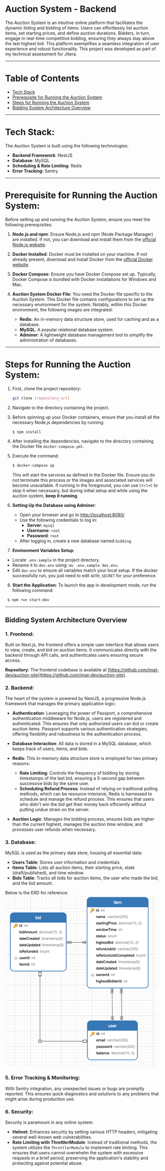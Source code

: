 # Auction System - Backend
The Auction System is an intuitive online platform that facilitates the dynamic listing and bidding of items. Users can effortlessly list auction items, set starting prices, and define auction durations. Bidders, in turn, engage in real-time competitive bidding, ensuring they always stay above the last highest bid. This platform exemplifies a seamless integration of user experience and robust functionality. This project was developed as part of my technical assessment for Jitera.


---

# Table of Contents

- [Tech Stack](#tech-stack)
- [Prerequisite for Running the Auction System](#prerequisite-for-running-the-auction-system)
- [Steps for Running the Auction System](#steps-for-running-the-auction-system)
- [Bidding System Architecture Overview](#bidding-system-architecture-overview)

---

# **Tech Stack**:
The Auction System is built using the following technologies:
-   **Backend Framework**: NestJS
-   **Database**: MySQL
-   **Scheduling & Rate Limiting**: Redis
-   **Error Tracking**: Sentry

---

# **Prerequisite for Running the Auction System**:

Before setting up and running the Auction System, ensure you meet the following prerequisites:

1.  **Node.js and npm**: Ensure Node.js and npm (Node Package Manager) are installed. If not, you can download and install them from the [official Node.js website](https://nodejs.org/).
    
2.  **Docker Installed**: Docker must be installed on your machine. If not already present, download and install Docker from the [official Docker website](https://www.docker.com/get-started).
    
3.  **Docker Compose**: Ensure you have Docker Compose set up. Typically, Docker Compose is bundled with Docker installations for Windows and Mac.
    
4.  **Auction System Docker File**: You need the Docker file specific to the Auction System. This Docker file contains configurations to set up the necessary environment for the system. Notably, within this Docker environment, the following images are integrated:
    
    -   **Redis**: An in-memory data structure store, used for caching and as a database. 
    -   **MySQL**: A popular relational database system.
    -   **Adminer**: A lightweight database management tool to simplify the administration of databases.

---

# **Steps for Running the Auction System**:

1.  First, clone the project repository: 
    ```bash 
    git clone [repository_url]
    ```
2.  Navigate to the directory containing the project.
3.  Before spinning up your Docker containers, ensure that you install all the necessary Node.js dependencies by running:  
    ```bash
    $ npm install
    ```

4.  After installing the dependencies, navigate to the directory containing the Docker file `docker-compose.yml`.
5.  Execute the command: 
    ```bash 
    $ docker-compose up 
    ``` 

    This will start the services as defined in the Docker file. Ensure you do not terminate this process or the images and associated services will become unavailable. If running in the foreground, you can use `Ctrl+C` to stop it when necessary, but during initial setup and while using the auction system, **keep it running**.

6. **Setting Up the Database using Adminer**:
    -   Open your browser and go to [http://localhost:8080/](http://localhost:8080/)
    -   Use the following credentials to log in:
        -   **Server**: `mysql`
        -   **Username**: `root`
        -   **Password**: `root`
    -   After logging in, create a new database named `bidding`.

7. **Environment Variables Setup**:
-   Locate `.env.sample` in the project directory.
-   Rename it to `dev.env` using: `mv .env.sample dev.env`.
-   Edit `dev.env` to ensure all variables match your local setup. If the docker successfully run, you just need to edit  `AUTH_SECRET` for your preference.

8. **Start the Application**: To launch the app in development mode, run the following command: 
```bash
 $ npm run start:dev
 ```

---

## Bidding System Architecture Overview

### 1. **Frontend**:

Built on Next.js, the frontend offers a simple user interface that allows users to view, create, and bid on auction items. It communicates directly with the backend through API calls, and authenticates users ensuring secure access.

**Repository**: The frontend codebase is available at [https://github.com/imat-dev/auction-site](https://github.com/imat-dev/auction-site).

### 2. **Backend**:

The heart of the system is powered by NestJS, a progressive Node.js framework that manages the primary application logic:

-   **Authentication**: Leveraging the power of Passport, a comprehensive authentication middleware for Node.js, users are registered and authenticated. This ensures that only authorized users can bid or create auction items. Passport supports various authentication strategies, offering flexibility and robustness to the authentication process.
-   **Database Interaction**: All data is stored in a MySQL database, which keeps track of users, items, and bids.
-   **Redis**: This in-memory data structure store is employed for two primary reasons:

	-   **Rate Limiting**: Controls the frequency of bidding by storing timestamps of the last bid, ensuring a 5-second gap between successive bids by the same user.
	-   **Scheduling Refund Process**: Instead of relying on traditional polling methods, which can be resource-intensive, Redis is harnessed to schedule and manage the refund process. This ensures that users who didn't win the bid get their money back efficiently without putting undue strain on the server.
-   **Auction Logic**: Manages the bidding process, ensures bids are higher than the current highest, manages the auction time window, and processes user refunds when necessary.

### 3. **Database**:

MySQL is used as the primary data store, housing all essential data:

-   **Users Table**: Stores user information and credentials.
-   **Items Table**: Lists all auction items, their starting price, state (draft/published), and time window.
-   **Bids Table**: Tracks all bids for auction items, the user who made the bid, and the bid amount.

Below is the ERD for reference: 
![Entity Relationship Diagram](/images/ERD.png)

### 5. **Error Tracking & Monitoring**:

With Sentry integration, any unexpected issues or bugs are promptly reported. This ensures quick diagnostics and solutions to any problems that might arise during production use.

### 6. **Security**:

Security is paramount in any online system:

-   **Helmet**: Enhances security by setting various HTTP headers, mitigating several well-known web vulnerabilities.
-   **Rate Limiting with ThrottlerModule**: Instead of traditional methods, the system utilizes the `ThrottlerModule` to implement rate limiting. This ensures that users cannot overwhelm the system with excessive requests in a brief period, preserving the application's stability and protecting against potential abuse.